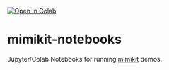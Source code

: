 [![Open In Colab](https://colab.research.google.com/assets/colab-badge.svg)](https://colab.research.google.com/github/ktonal/mimikit-notebooks/blob/main)

# mimikit-notebooks

Jupyter/Colab Notebooks for running [mimikit](https://github.com/ktonal/mimikit) demos.